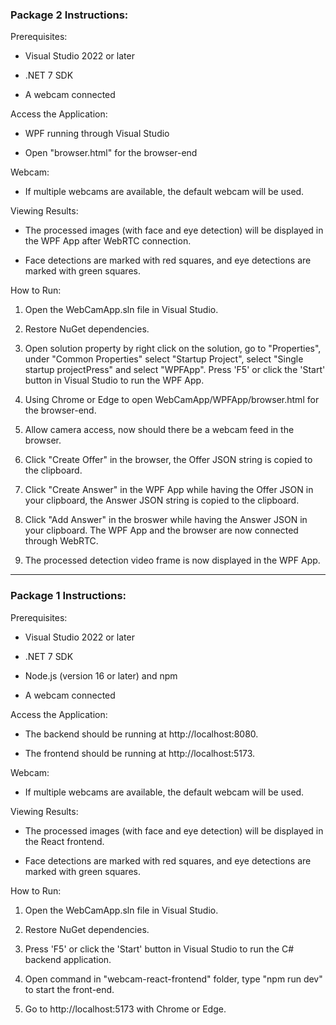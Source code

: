### Package 2 Instructions: 
Prerequisites:

- Visual Studio 2022 or later

- .NET 7 SDK

- A webcam connected

Access the Application:

- WPF running through Visual Studio

- Open "browser.html" for the browser-end

Webcam:

- If multiple webcams are available, the default webcam will be used.

Viewing Results:

- The processed images (with face and eye detection) will be displayed in the WPF App after WebRTC connection.

- Face detections are marked with red squares, and eye detections are marked with green squares.

How to Run:

1. Open the WebCamApp.sln file in Visual Studio.

2. Restore NuGet dependencies.

3. Open solution property by right click on the solution, go to "Properties", under "Common Properties" select "Startup Project", select "Single startup projectPress" and select "WPFApp".
Press 'F5' or click the 'Start' button in Visual Studio to run the WPF App.
  
4. Using Chrome or Edge to open WebCamApp/WPFApp/browser.html for the browser-end.

5. Allow camera access, now should there be a webcam feed in the browser.

6. Click "Create Offer" in the browser, the Offer JSON string is copied to the clipboard.

7. Click "Create Answer" in the WPF App while having the Offer JSON in your clipboard, the Answer JSON string is copied to the clipboard.

8. Click "Add Answer" in the broswer while having the Answer JSON in your clipboard. The WPF App and the browser are now connected through WebRTC.

9. The processed detection video frame is now displayed in the WPF App.

***
### Package 1 Instructions:
Prerequisites:

- Visual Studio 2022 or later

- .NET 7 SDK

- Node.js (version 16 or later) and npm

- A webcam connected

  

Access the Application:

- The backend should be running at http://localhost:8080.

- The frontend should be running at http://localhost:5173.

  

Webcam:

- If multiple webcams are available, the default webcam will be used.

Viewing Results:

- The processed images (with face and eye detection) will be displayed in the React frontend.

- Face detections are marked with red squares, and eye detections are marked with green squares.

How to Run:

1. Open the WebCamApp.sln file in Visual Studio.

2. Restore NuGet dependencies.

3. Press 'F5' or click the 'Start' button in Visual Studio to run the C# backend application.

4. Open command in "webcam-react-frontend" folder, type "npm run dev" to start the front-end.

5. Go to http://localhost:5173 with Chrome or Edge.